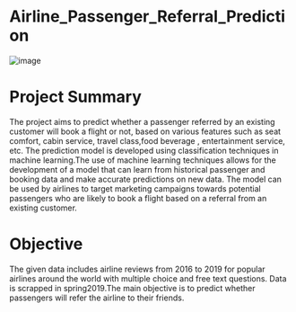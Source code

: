 # Airline_Passenger_Referral_Prediction
![image](https://user-images.githubusercontent.com/85430510/234468525-3486d4f7-8fb5-45b9-84a1-e9744b917379.png)

# Project Summary

The project aims to predict whether a passenger referred by an existing customer will book a flight or not, based on various features such as seat comfort, cabin service, travel class,food beverage , entertainment service, etc. The prediction model is developed using classification techniques in machine learning.The use of machine learning techniques allows for the development of a model that can learn from historical passenger and booking data and make accurate predictions on new data. The model can be used by airlines to target marketing campaigns towards potential passengers who are likely to book a flight based on a referral from an existing customer.

# Objective

The given data includes airline reviews from 2016 to 2019 for popular airlines around the world with multiple choice and free text questions. Data is scrapped in spring2019.The main objective is to predict whether passengers will refer the airline to their friends.

